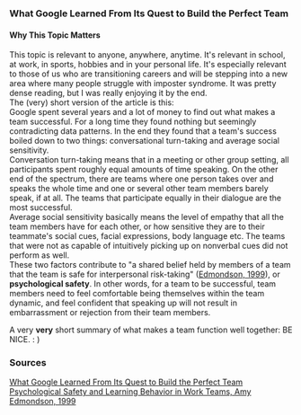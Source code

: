 ### What Google Learned From Its Quest to Build the Perfect Team

#### Why This Topic Matters

This topic is relevant to anyone, anywhere, anytime. It's relevant in school, at work, in sports, hobbies and in your personal life. It's especially relevant to those of us who are transitioning careers and will be stepping into a new area where many people struggle with imposter syndrome. It was pretty dense reading, but I was really enjoying it by the end.  
The (very) short version of the article is this:   
Google spent several years and a lot of money to find out what makes a team successful. For a long time they found nothing but seemingly contradicting data patterns. In the end they found that a team's success boiled down to two things: conversational turn-taking and average social sensitivity.   
Conversation turn-taking means that in a meeting or other group setting, all participants spent roughly equal amounts of time speaking. On the other end of the spectrum, there are teams where one person takes over and speaks the whole time and one or several other team members barely speak, if at all. The teams that participate equally in their dialogue are the most successful.  
Average social sensitivity basically means the level of empathy that all the team members have for each other, or how sensitive they are to their teammate's social cues, facial expressions, body language etc. The teams that were not as capable of intuitively picking up on nonverbal cues did not perform as well.  
These two factors contribute to "a shared belief held by members of a team that the team is safe for interpersonal risk-taking" ([Edmondson, 1999](https://web.mit.edu/curhan/www/docs/Articles/15341_Readings/Group_Performance/Edmondson%20Psychological%20safety.pdf)), or **psychological safety**. In other words, for a team to be successful, team members need to feel comfortable being themselves within the team dynamic, and feel confident that speaking up will not result in embarrassment or rejection from their team members.  

A very **very** short summary of what makes a team function well together: BE NICE. : )


### Sources
[What Google Learned From Its Quest to Build the Perfect Team](https://www.nytimes.com/2016/02/28/magazine/what-google-learned-from-its-quest-to-build-the-perfect-team.html)  
[Psychological Safety and Learning Behavior in Work Teams, Amy Edmondson, 1999](https://web.mit.edu/curhan/www/docs/Articles/15341_Readings/Group_Performance/Edmondson%20Psychological%20safety.pdf)
